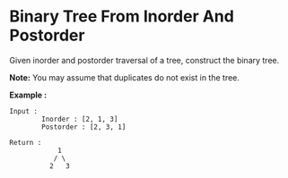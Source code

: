 # Binary Tree From Inorder And Postorder
Given inorder and postorder traversal of a tree, construct the binary tree.

**Note:** You may assume that duplicates do not exist in the tree.

**Example :**

```
Input : 
        Inorder : [2, 1, 3]
        Postorder : [2, 3, 1]

Return : 
            1
           / \
          2   3


```
